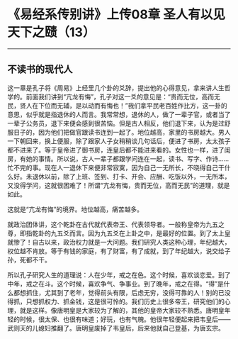 # 《易经系传别讲》上传08章 圣人有以见天下之赜（13）

------

## 不读书的现代人

这一章是孔子将《周易》上经里几个卦的爻辞，提出他的心得意见，拿来讲人生哲学的。前面我们讲到“亢龙有悔”，孔子对这一爻的意见是：“贵而无位，高而无民，贤人在下位而无辅，是以动而有悔也！”我们拿平民老百姓作比方，这一卦的意思，似乎就是指退休的人而言。我常常想，退休的人，做了一辈子官，或者当了一辈子公务员，退下来便会感到很苦恼。但是古人相反，他们退下来，认为是过舒服日子的，因为他们把做官跟读书连到一起了。地位越高，家里的书房越大。男人一下朝回来，换上便服，除了跟家人子女稍稍谈几句话后，便进了书房，太太孩子都不进来了。等于皇帝进了御书房，连皇后都不能进来看的。女性也一样，进了闺房，有她的事情。所以说，古人一辈子都跟学问连在一起，读书、写字、作诗……忙不完的事。现在人一退休下来便非常寂寞，因为自己一无所长，不晓得自己干什么好。未退休以前，除了上班、签到、打卡、开会、应酬、吃饭以外，一无所本，又没得学问，这就很困难了！所谓“亢龙有悔，贵而无位，高而无民”的道理，就是如此。

这就是“亢龙有悔”的境界。地位越高，痛苦越多。

就政治团体讲，这个乾卦在古代就代表帝王、代表领导者。一般称皇帝为九五之尊，即指乾卦的九五爻而言。因为九五爻在上卦之中，是最好的位置。到了太上皇就惨了！自古以来，政治权力就是一大问题。我们研究人类这种心理，年纪越大，权位越不肯放。等于有钱的家庭，有了财富，有了成就，到了年纪越大，说交给子孙，死都不干。

所以孔子研究人生的道理说：人在少年，戒之在色。这个时候，喜欢谈恋爱。到了中年，戒之在斗。这个时候，喜欢争气、争事业。到了晚年，戒之在得。“得”是什么都想抓住，尤其到了老年，觉得前头有限，后虑无穷，没得可靠的人！别的已没得抓，只想抓权力、抓金钱，这是很可怜的。我们历史上很多帝王，研究他们的心理，就是这样。像唐明皇是大家较为了解的，其他的皇帝大家较不熟悉。唐明皇年轻的时候，很太保、也很有味道；好玩，也有气魄。他很年轻便起来把韦皇后——武则天的儿媳妇推翻了。唐明皇废掉了韦皇后，后来他就自己登基，为唐玄宗。